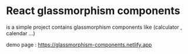 # React glassmorphism components
is a simple project contains glassmorphism components like (calculator , calendar ...) 

demo page : https://glassmorphism-components.netlify.app
